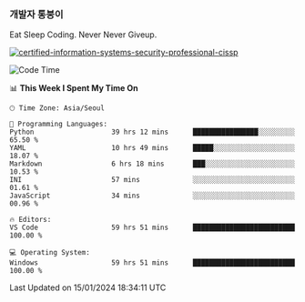 ### 개발자 통붕이
Eat Sleep Coding.
Never Never Giveup.

[![certified-information-systems-security-professional-cissp](https://user-images.githubusercontent.com/44606727/157613689-acd84ec6-5f8f-4e79-89d9-a8d51f033634.png)](https://www.credly.com/badges/f394a010-85a0-450b-9136-8043af01d71c/public_url)

<!--START_SECTION:waka-->
![Code Time](http://img.shields.io/badge/Code%20Time-2%2C386%20hrs%2056%20mins-blue)

📊 **This Week I Spent My Time On** 

```text
🕑︎ Time Zone: Asia/Seoul

💬 Programming Languages: 
Python                   39 hrs 12 mins      ████████████████░░░░░░░░░   65.50 % 
YAML                     10 hrs 49 mins      █████░░░░░░░░░░░░░░░░░░░░   18.07 % 
Markdown                 6 hrs 18 mins       ███░░░░░░░░░░░░░░░░░░░░░░   10.53 % 
INI                      57 mins             ░░░░░░░░░░░░░░░░░░░░░░░░░   01.61 % 
JavaScript               34 mins             ░░░░░░░░░░░░░░░░░░░░░░░░░   00.96 % 

🔥 Editors: 
VS Code                  59 hrs 51 mins      █████████████████████████   100.00 % 

💻 Operating System: 
Windows                  59 hrs 51 mins      █████████████████████████   100.00 % 
```


 Last Updated on 15/01/2024 18:34:11 UTC
<!--END_SECTION:waka-->
